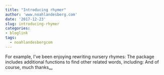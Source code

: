 ```yaml
---
title: "Introducing rhymer"
author: 'www.noahlandesberg.com'
date: '2017-12-23'
slug: introducing-rhymer
categories:
- bloglink
tags:
  - noahlandesbergcom
---
```


For example, I’ve been enjoying rewriting nursery rhymes: The package includes additional functions to find other related words, including: And of course, much thanks[... <i class="fas fa-external-link-alt"></i>](https://noahlandesberg.com/post/introducing-rhymer/)

